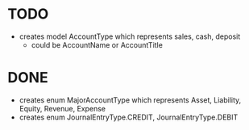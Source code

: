 # TODO

- creates model AccountType which represents sales, cash, deposit
  - could be AccountName or AccountTitle

# DONE
- creates enum MajorAccountType which represents Asset, Liability, Equity, Revenue, Expense
- creates enum JournalEntryType.CREDIT, JournalEntryType.DEBIT
